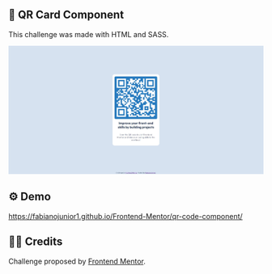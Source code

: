 ## 💼 QR Card Component

<p>This challenge was made with HTML and SASS.</p>

<img src="https://github.com/fabianojunior1/Frontend-Mentor/blob/main/qr-code-component/design/Qr-Code.jpg">

## ⚙ Demo 
https://fabianojunior1.github.io/Frontend-Mentor/qr-code-component/

## 🤝🏻 Credits 
<p>Challenge proposed by <a href="https://www.frontendmentor.io/challenges/qr-code-component-iux_sIO_H">Frontend Mentor</a>.</p>
